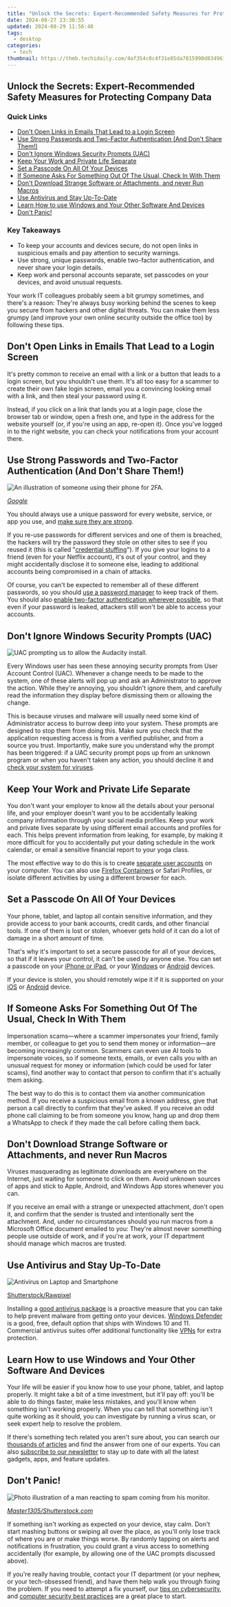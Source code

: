 ```yaml
---
title: "Unlock the Secrets: Expert-Recommended Safety Measures for Protecting Company Data"
date: 2024-08-27 23:30:55
updated: 2024-08-29 11:56:48
tags:
  - desktop
categories:
  - tech
thumbnail: https://thmb.techidaily.com/4af354c0c4f31e85da7815990d834961f2e7342ecb73532a36e97929bcf9934e.jpg
---
```


## Unlock the Secrets: Expert-Recommended Safety Measures for Protecting Company Data

### Quick Links

* [Don't Open Links in Emails That Lead to a Login Screen](https://unlock-android.techidaily.com/full-tutorial-to-bypass-your-honor-magic-vs-2-face-lock-by-drfone-android/)
* [Use Strong Passwords and Two-Factor Authentication (And Don't Share Them!)](https://www.howtogeek.com/10-security-tips-your-it-department-wishes-youd-follow/#use-strong-passwords-and-two-factor-authentication-and-don-39-t-share-them)
* [Don't Ignore Windows Security Prompts (UAC)](https://www.howtogeek.com/10-security-tips-your-it-department-wishes-youd-follow/#don-39-t-ignore-windows-security-prompts-uac)
* [Keep Your Work and Private Life Separate](https://location-social.techidaily.com/how-to-sharefake-location-on-whatsapp-for-infinix-smart-7-hd-drfone-by-drfone-virtual-android/)
* [Set a Passcode On All Of Your Devices](https://youtube-zero.techidaily.com/n-2024-distinguishing-between-youtube-content-control-and-creative-commons-flexibility/)
* [If Someone Asks For Something Out Of The Usual, Check In With Them](https://youtube-videos.techidaily.com/new-chuckle-factory-designing-7-video-ideas-for-humorists/)
* [Don't Download Strange Software or Attachments, and never Run Macros](https://extra-resources.techidaily.com/in-2024-concealed-crusaders-conflict-with-clarion-champion/)
* [Use Antivirus and Stay Up-To-Date](https://tiktok-clips.techidaily.com/leading-earnings-estimation-tools-for-tiktok-pros-for-2024/)
* [Learn How to use Windows and Your Other Software And Devices](https://digital-screen-recording.techidaily.com/new-in-2024-top-5-recorder-picks-to-freeze-your-web-wanderings-in-time/)
* [Don't Panic!](https://ios-unlock.techidaily.com/resolve-your-iphone-12-mini-keeps-asking-for-outlook-password-by-drfone-ios/)

### Key Takeaways

* To keep your accounts and devices secure, do not open links in suspicious emails and pay attention to security warnings.
* Use strong, unique passwords, enable two-factor authentication, and never share your login details.
* Keep work and personal accounts separate, set passcodes on your devices, and avoid unusual requests.

 Your work IT colleagues probably seem a bit grumpy sometimes, and there's a reason: They're always busy working behind the scenes to keep you secure from hackers and other digital threats. You can make them less grumpy (and improve your own online security outside the office too) by following these tips.

##  Don't Open Links in Emails That Lead to a Login Screen

 It's pretty common to receive an email with a link or a button that leads to a login screen, but you shouldn't use them. It's all too easy for a scammer to create their own fake login screen, email you a convincing looking email with a link, and then steal your password using it.

 Instead, if you click on a link that lands you at a login page, close the browser tab or window, open a fresh one, and type in the address for the website yourself (or, if you're using an app, re-open it). Once you've logged in to the right website, you can check your notifications from your account there.

##  Use Strong Passwords and Two-Factor Authentication (And Don't Share Them!)

![An illustration of someone using their phone for 2FA.](https://static1.howtogeekimages.com/wordpress/wp-content/uploads/2021/08/586e508f.png) 

_[Google](https://www.google.com/landing/2step/#tab=why-you-need-it)_

 You should always use a unique password for every website, service, or app you use, and [make sure they are strong](https://extra-hints.techidaily.com/crafting-authenticity-in-client-testimonial-videos-for-2024/).

 If you re-use passwords for different services and one of them is breached, the hackers will try the password they stole on other sites to see if you reused it (this is called "[credential stuffing](https://screen-capture.techidaily.com/top-10-must-have-terraria-extensions-for-2024/)"). If you give your logins to a friend (even for your Netflix account), it's out of your control, and they might accidentally disclose it to someone else, leading to additional accounts being compromised in a chain of attacks.

 Of course, you can't be expected to remember all of these different passwords, so you should [use a password manager](https://facebook-video-content.techidaily.com/updated-how-to-create-facebook-video-ads-with-free-video-creation-kit-for-2024/) to keep track of them. You should also [enable two-factor authentication wherever possible](https://extra-approaches.techidaily.com/updated-premiere-visionary-film-glimpses/), so that even if your password is leaked, attackers still won't be able to access your accounts.

##  Don't Ignore Windows Security Prompts (UAC)

![UAC prompting us to allow the Audacity install.](https://static1.howtogeekimages.com/wordpress/wp-content/uploads/2023/10/uac-audacity.png) 

 Every Windows user has seen these annoying security prompts from User Account Control (UAC). Whenever a change needs to be made to the system, one of these alerts will pop up and ask an Administrator to approve the action. While they're annoying, you shouldn't ignore them, and carefully read the information they display before dismissing them or allowing the change.

 This is because viruses and malware will usually need some kind of Administrator access to burrow deep into your system. These prompts are designed to stop them from doing this. Make sure you check that the application requesting access is from a verified publisher, and from a source you trust. Importantly, make sure you understand why the prompt has been triggered: if a UAC security prompt pops up from an unknown program or when you haven't taken any action, you should decline it and [check your system for viruses](https://fox-hovers.techidaily.com/new-2024-approved-discover-the-power-of-a-different-voice-easy-alteration-guide-for-free-fire-players-free/).

##  Keep Your Work and Private Life Separate

 You don't want your employer to know all the details about your personal life, and your employer doesn't want you to be accidentally leaking company information through your social media profiles. Keep your work and private lives separate by using different email accounts and profiles for each. This helps prevent information from leaking, for example, by making it more difficult for you to accidentally put your dating schedule in the work calendar, or email a sensitive financial report to your yoga class.

 The most effective way to do this is to create [separate user accounts](https://remote-screen-capture.techidaily.com/updated-screen-recording-mastery-with-lenovo-gear-for-2024/) on your computer. You can also use [Firefox Containers](https://android-location-track.techidaily.com/in-2024-top-4-ways-to-trace-huawei-nova-y91-location-drfone-by-drfone-virtual-android/) or Safari Profiles, or isolate different activities by using a different browser for each.

##  Set a Passcode On All Of Your Devices

 Your phone, tablet, and laptop all contain sensitive information, and they provide access to your bank accounts, credit cards, and other financial tools. If one of them is lost or stolen, whoever gets hold of it can do a lot of damage in a short amount of time.

 That's why it's important to set a secure passcode for all of your devices, so that if it leaves your control, it can't be used by anyone else. You can set a passcode on your [iPhone or iPad](https://driver-download.techidaily.com/compatible-with-windows-1087-logitech-brio-webcam-installation-software-and-driver-downloads/), or your [Windows](https://fox-http.techidaily.com/expert-strategies-pcmobile-filters-for-professional-results/) or [Android](https://android-location-track.techidaily.com/top-9-realme-note-50-monitoring-apps-for-parental-controls-drfone-by-drfone-virtual-android/) devices.

 If your device is stolen, you should remotely wipe it if it is supported on your [iOS](https://facebook-record-videos.techidaily.com/video-content-battlefront-short-form-supremacy-youtubes-vs-tiktoks-for-2024/) or [Android](https://some-techniques.techidaily.com/incor-writes-photo-kinetic-vibrance-for-2024/) device.

##  If Someone Asks For Something Out Of The Usual, Check In With Them

 Impersonation scams—where a scammer impersonates your friend, family member, or colleague to get you to send them money or information—are becoming increasingly common. Scammers can even use AI tools to impersonate voices, so if someone texts, emails, or even calls you with an unusual request for money or information (which could be used for later scams), find another way to contact that person to confirm that it's actually them asking.

 The best way to do this is to contact them via another communication method. If you receive a suspicious email from a known address, give that person a call directly to confirm that they've asked. If you receive an odd phone call claiming to be from someone you know, hang up and drop them a WhatsApp to check if they made the call before calling them back.

##  Don't Download Strange Software or Attachments, and never Run Macros

 Viruses masquerading as legitimate downloads are everywhere on the Internet, just waiting for someone to click on them. Avoid unknown sources of apps and stick to Apple, Android, and Windows App stores whenever you can.

 If you receive an email with a strange or unexpected attachment, don't open it, and confirm that the sender is trusted and intentionally sent the attachment. And, under no circumstances should you run macros from a Microsoft Office document emailed to you: They're almost never something people use outside of work, and if you're at work, your IT department should manage which macros are trusted.

##  Use Antivirus and Stay Up-To-Date

![Antivirus on Laptop and Smartphone](https://static1.howtogeekimages.com/wordpress/wp-content/uploads/2019/12/antivirus-on-laptop-smartphone.jpg) 

[Shutterstock/Rawpixel](https://www.shutterstock.com/image-photo/antivirus-alert-firewall-hacker-protection-safety-424650670?src=238a3caf-f9da-4497-92aa-c65983b6fce5-1-1)

 Installing a [good antivirus package](https://video-capture.techidaily.com/2024-approved-nvidia-game-capturer-simple-gaming-sessions/) is a proactive measure that you can take to help prevent malware from getting onto your devices. [Windows Defender](https://change-location.techidaily.com/top-15-augmented-reality-games-like-pokemon-go-to-play-on-vivo-y27-5g-drfone-by-drfone-virtual-android/) is a good, free, default option that ships with Windows 10 and 11\. Commercial antivirus suites offer additional functionality like [VPNs](https://extra-guidance.techidaily.com/2024-approved-masterclass-in-3d-color-grading-with-custom-luts/) for extra protection.

##  Learn How to use Windows and Your Other Software And Devices

 Your life will be easier if you know how to use your phone, tablet, and laptop properly. It might take a bit of a time investment, but it'll pay off: you'll be able to do things faster, make less mistakes, and you'll know when something isn't working properly. When you can tell that something isn't quite working as it should, you can investigate by running a virus scan, or seek expert help to resolve the problem.

 If there's something tech related you aren't sure about, you can search our [thousands of articles](https://desktop-recording.techidaily.com/2024-approved-ace-the-art-of-game-recordings-in-windows-11/) and find the answer from one of our experts. You can also [subscribe to our newsletter](https://fox-that.techidaily.com/effective-solutions-to-reactivate-your-imessage-on-an-iphone/) to stay up to date with all the latest gadgets, apps, and feature updates.

##  Don't Panic!

![Photo illustration of a man reacting to spam coming from his monitor.](https://static1.howtogeekimages.com/wordpress/wp-content/uploads/2021/12/spam_guy.jpg) 

_[Master1305/Shutterstock.com](https://www.shutterstock.com/image-photo/young-stressed-handsome-businessman-working-desk-1071449234)_

 If something isn't working as expected on your device, stay calm. Don't start mashing buttons or swiping all over the place, as you'll only lose track of where you are or make things worse. By randomly tapping on alerts and notifications in frustration, you could grant a virus access to something accidentally (for example, by allowing one of the UAC prompts discussed above).

 If you're really having trouble, contact your IT department (or your nephew, or your tech-obsessed friend), and have them help walk you through fixing the problem. If you need to attempt a fix yourself, our [tips on cybersecurity](https://extra-tips.techidaily.com/mastering-mobile-alter-picture-size-on-iphone-easefully/), and [computer security best practices](https://vp-tips.techidaily.com/updated-revolutionizing-classic-images-a-guide-to-enhancing-vhs-photos-on-pcs/) are a great place to start.

<ins class="adsbygoogle"
     style="display:block"
     data-ad-format="autorelaxed"
     data-ad-client="ca-pub-7571918770474297"
     data-ad-slot="1223367746"></ins>



<ins class="adsbygoogle"
     style="display:block"
     data-ad-client="ca-pub-7571918770474297"
     data-ad-slot="8358498916"
     data-ad-format="auto"
     data-full-width-responsive="true"></ins>
